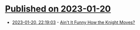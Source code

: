 # [Published on 2023-01-20](index.md)

* [2023-01-20, 22:19:03](https://news.ycombinator.com/item?id=34460868) - [Ain't It Funny How the Knight Moves?](https://www.funnyhowtheknightmoves.com/)
